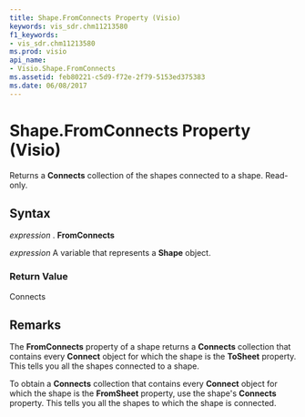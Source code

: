 ```yaml
---
title: Shape.FromConnects Property (Visio)
keywords: vis_sdr.chm11213580
f1_keywords:
- vis_sdr.chm11213580
ms.prod: visio
api_name:
- Visio.Shape.FromConnects
ms.assetid: feb80221-c5d9-f72e-2f79-5153ed375383
ms.date: 06/08/2017
---
```



# Shape.FromConnects Property (Visio)

Returns a **Connects** collection of the shapes connected to a shape. Read-only.


## Syntax

 _expression_ . **FromConnects**

 _expression_ A variable that represents a **Shape** object.


### Return Value

Connects


## Remarks

The **FromConnects** property of a shape returns a **Connects** collection that contains every **Connect** object for which the shape is the **ToSheet** property. This tells you all the shapes connected to a shape.

To obtain a **Connects** collection that contains every **Connect** object for which the shape is the **FromSheet** property, use the shape's **Connects** property. This tells you all the shapes to which the shape is connected.



